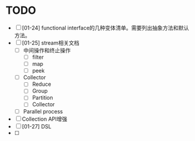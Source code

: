 # TODO

- [ ] [01-24] functional interface的几种变体清单。需要列出抽象方法和默认方法。
- [ ] [01-25] stream相关文档
  - [ ] 中间操作和终止操作
    - [ ] filter
    - [ ] map
    - [ ] peek
  - [ ] Collector
    - [ ] Reduce
    - [ ] Group
    - [ ] Partition
    - [ ] Collector
  - [ ] Parallel process
- [ ] Collection API增强
- [ ] [01-27] DSL
- [ ] 

